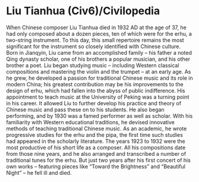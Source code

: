 # Liu Tianhua (Civ6)/Civilopedia

When Chinese composer Liu Tianhua died in 1932 AD at the age of 37, he had only composed about a dozen pieces, ten of which were for the erhu, a two-string instrument. To this day, this small repertoire remains the most significant for the instrument so closely identified with Chinese culture.
Born in Jianqyin, Liu came from an accomplished family – his father a noted Qing dynasty scholar, one of his brothers a popular musician, and his other brother a poet. Liu began studying music – including Western classical compositions and mastering the violin and the trumpet – at an early age. As he grew, he developed a passion for traditional Chinese music and its role in modern China; his greatest contribution may be his improvements to the design of erhu, which had fallen into the abyss of public indifference.
His appointment to teach music at the University of Peking was a turning point in his career. It allowed Liu to further develop his practice and theory of Chinese music and pass these on to his students. He also began performing, and by 1930 was a famed performer as well as scholar. With his familiarity with Western educational traditions, he devised innovative methods of teaching traditional Chinese music. As an academic, he wrote progressive studies for the erhu and the pipa, the first time such studies had appeared in the scholarly literature.
The years 1923 to 1932 were the most productive of his short life as a composer. All his compositions date from those nine years, and he also arranged and transcribed a number of traditional tunes for the erhu. But just two years after his first concert of his own works – featuring pieces like “Toward the Brightness” and “Beautiful Night” – he fell ill and died.